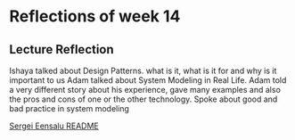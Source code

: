 # Reflections of week 14

## Lecture Reflection
Ishaya talked about Design Patterns. what is it, what is it for and why is it important to us
Adam talked about System Modeling in Real Life. Adam told a very different story about his experience, gave many examples and also the pros and cons of one or the other technology. Spoke about good and bad practice in system modeling



[Sergei Eensalu README](/Sergei%20Eensalu/README.md)
